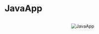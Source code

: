 # JavaApp
<p align="center"> <img src="https://www.learnjavaonline.org/static/img/share-logos/learnjavaonline.org.png" alt=""> </p>
<p align="center"> <img src="https://komarev.com/ghpvc/?username=JavaApp&label=Views&color=blue&style=plastic" alt="JavaApp" /> </p>
